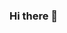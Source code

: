 ### Hi there 👋

<!--
**sohan-hossain/sohan-hossain** is a ✨ _special_ ✨ repository because its `README.md` (this file) appears on your GitHub profile.

Here are some ideas to get you started:

👋 Hi, I’m @sohan-hossain
👀 I’m interested in software engineering.
🌱 I’m currently learning full stack development.
💞️ I’m looking to collaborate on javascript/react native/web development.
📫 How to reach me by sohanhossain3@gmail.com
